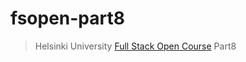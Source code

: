 # fsopen-part8

> Helsinki University [Full Stack Open Course](https://fullstackopen.com/en/part8) Part8
